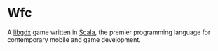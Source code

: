# Wfc

A [libgdx](https://libgdx.com/) game written in [Scala](https://www.scala-lang.org/),
the premier programming language for contemporary mobile and game development.
